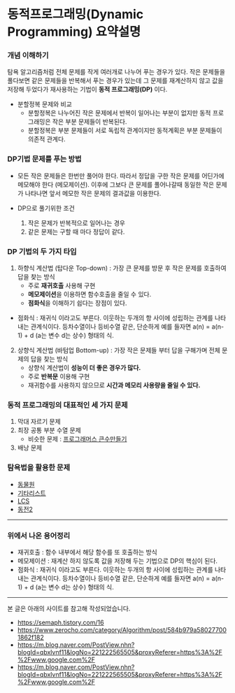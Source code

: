 # 동적프로그래밍(Dynamic Programming) 요약설명 

### 개념 이해하기
탐욕 알고리즘처럼 전체 문제를 작게 여러개로 나누어 푸는 경우가 있다. 작은 문제들을 풀다보면 같은 문제들을 반복해서 푸는 경우가 있는데 그 문제를 재계산하지 않고 값을 저장해 두었다가 재사용하는 기법이 **동적 프로그래밍(DP)** 이다. <br>

- 분할정복 문제와 비교
    - 분할정복은 나누어진 작은 문제에서 반복이 일어나는 부분이 없지만 
    동적 프로그래밍은 작은 부분 문제들이 반복된다. 
    - 분할정복은 부분 문제들이 서로 독립적 관계이지만
    동적계획은 부분 문제들이 의존적 관계다.

### DP기법 문제를 푸는 방법
- 모든 작은 문제들은 한번만 풀어야 한다. 따라서 정답을 구한 작은 문제를 어딘가에 메모해야 한다 (메모제이션). 이후에 그보다 큰 문제를 풀어나갈때 동일한 작은 문제가 나타나면 앞서 메모한 작은 문제의 결과값을 이용한다.

- DP으로 풀기위한 조건
    1. 작은 문제가 반복적으로 일어나는 경우
    2. 같은 문제는 구할 때 마다 정답이 같다.
    

### DP 기법의 두 가지 타입
1. 하향식 계산법 (탑다운 Top-down) : 가장 큰 문제를 방문 후 작은 문제를 호출하여 답을 찾는 방식
    - 주로 **재귀호출** 사용해 구현
    - **메모제이션**을 이용하면 함수호출을 줄일 수 있다.
    - **점화식**을 이해하기 쉽다는 장점이 있다.

- 점화식 : 재귀식 이라고도 부른다. 이웃하는 두개의 항 사이에 성립하는 관계를 나타내는 관계식이다. 등차수열이나 등비수열 같은, 단순하게 예를 들자면 a(n) = a(n-1) + d (a는 변수 d는 상수) 형태의 식. 

2. 상향식 계산법 (바텀업 Bottom-up) : 가장 작은 문제들 부터 답을 구해가며 전체 문제의 답을 찾는 방식
    - 상향식 계산법이 **성능이 더 좋은 경우가 많다.**
    - 주로 **반복문** 이용해 구현
    - 재귀함수를 사용하지 않으므로 **시간과 메모리 사용량을 줄일 수 있다.**

### 동적 프로그래밍의 대표적인 세 가지 문제
1. 막대 자르기 문제
2. 최장 공통 부분 수열 문제
    - 비슷한 문제 : [프로그래머스 큰수만들기](https://programmers.co.kr/learn/courses/30/lessons/42883)
3. 배낭 문제



### 탐욕법을 활용한 문제
- [동물원](https://www.acmicpc.net/problem/1309)
- [기타리스트](https://www.acmicpc.net/problem/1495)
- [LCS](https://www.acmicpc.net/problem/9251)
- [동전2](https://www.acmicpc.net/problem/2294)

---
### 위에서 나온 용어정리
- 재귀호출 : 함수 내부에서 해당 함수를 또 호출하는 방식 
- 메모제이션 : 재계산 하지 않도록 값을 저장해 두는 기법으로 DP의 핵심이 된다.
- 점화식 : 재귀식 이라고도 부른다. 이웃하는 두개의 항 사이에 성립하는 관계를 나타내는 관계식이다. 등차수열이나 등비수열 같은, 단순하게 예를 들자면 a(n) = a(n-1) + d (a는 변수 d는 상수) 형태의 식. 


---
본 글은 아래의 사이트를 참고해 작성되었습니다.
- https://semaph.tistory.com/16
- https://www.zerocho.com/category/Algorithm/post/584b979a580277001862f182
- https://m.blog.naver.com/PostView.nhn?blogId=qbxlvnf11&logNo=221222565505&proxyReferer=https%3A%2F%2Fwww.google.com%2F
- https://m.blog.naver.com/PostView.nhn?blogId=qbxlvnf11&logNo=221222565505&proxyReferer=https%3A%2F%2Fwww.google.com%2F